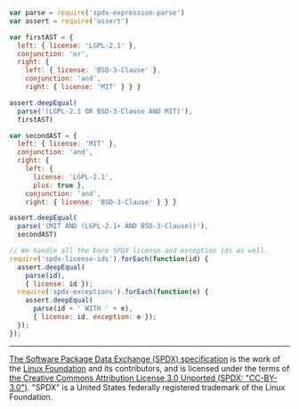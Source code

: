 ```javascript
var parse = require('spdx-expression-parse')
var assert = require('assert')

var firstAST = {
  left: { license: 'LGPL-2.1' },
  conjunction: 'or',
  right: {
    left: { license: 'BSD-3-Clause' },
    conjunction: 'and',
    right: { license: 'MIT' } } }

assert.deepEqual(
  parse('(LGPL-2.1 OR BSD-3-Clause AND MIT)'),
  firstAST)

var secondAST = {
  left: { license: 'MIT' },
  conjunction: 'and',
  right: {
    left: {
	  license: 'LGPL-2.1',
	  plus: true },
    conjunction: 'and',
    right: { license: 'BSD-3-Clause' } } }

assert.deepEqual(
  parse('(MIT AND (LGPL-2.1+ AND BSD-3-Clause))'),
  secondAST)

// We handle all the bare SPDX license and exception ids as well.
require('spdx-license-ids').forEach(function(id) {
  assert.deepEqual(
    parse(id),
    { license: id });
  require('spdx-exceptions').forEach(function(e) {
    assert.deepEqual(
      parse(id + ' WITH ' + e),
      { license: id, exception: e });
  });
});
```

---

[The Software Package Data Exchange (SPDX) specification](http://spdx.org) is the work of the [Linux Foundation](http://www.linuxfoundation.org) and its contributors, and is licensed under the terms of [the Creative Commons Attribution License 3.0 Unported (SPDX: "CC-BY-3.0")](http://spdx.org/licenses/CC-BY-3.0). "SPDX" is a United States federally registered trademark of the Linux Foundation.

